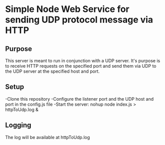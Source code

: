 Simple Node Web Service for sending UDP protocol message via HTTP
==============

Purpose
--------------

This server is meant to run in conjunction with a UDP server. It's purpose is to receive HTTP requests on the specified port and send them via UDP to the UDP server at the specified host and port.

Setup
--------------
  
-Clone this repository
-Configure the listener port and the UDP host and port in the config.js file
-Start the server: nohup node index.js > httpToUdp.log &

Logging
-------------
The log will be available at httpToUdp.log

